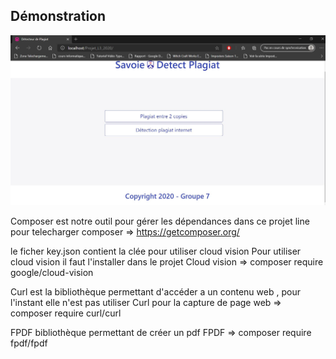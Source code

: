 ## Démonstration 

[![capture page acceuil](index.JPG)](https://www.youtube.com/watch?v=dF8PEdEpPso&feature=youtu.be)



Composer est notre outil pour gérer les dépendances dans ce projet
line pour telecharger composer   => https://getcomposer.org/


le ficher key.json contient la clée pour utiliser cloud vision
Pour utiliser cloud vision il faut l'installer dans le projet
 Cloud vision    =>   composer require google/cloud-vision


Curl est la bibliothèque permettant d'accéder a un contenu web  ,
pour l'instant elle n'est pas utiliser
Curl pour la capture de page web  =>  composer require curl/curl


FPDF bibliothèque permettant de créer un pdf
FPDF    =>    composer require fpdf/fpdf





